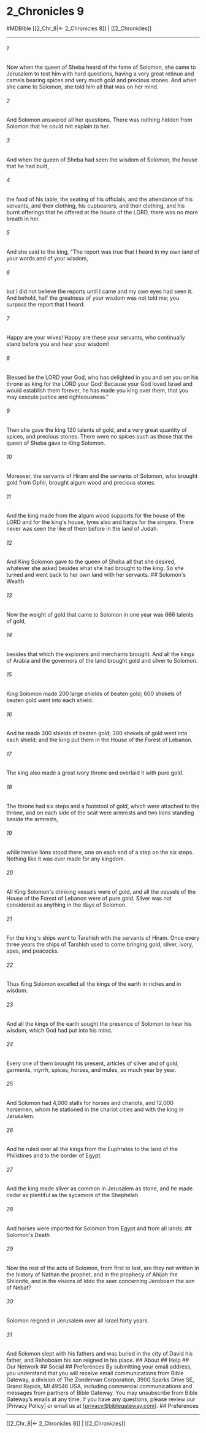# 2_Chronicles 9
#MDBible
[[2_Chr_8|← 2_Chronicles 8]] | [[2_Chronicles]]

***






###### 1 


Now when the queen of Sheba heard of the fame of Solomon, she came to Jerusalem to test him with hard questions, having a very great retinue and camels bearing spices and very much gold and precious stones. And when she came to Solomon, she told him all that was on her mind. 





###### 2 


And Solomon answered all her questions. There was nothing hidden from Solomon that he could not explain to her. 





###### 3 


And when the queen of Sheba had seen the wisdom of Solomon, the house that he had built, 





###### 4 


the food of his table, the seating of his officials, and the attendance of his servants, and their clothing, his cupbearers, and their clothing, and his burnt offerings that he offered at the house of the LORD, there was no more breath in her. 





###### 5 


And she said to the king, "The report was true that I heard in my own land of your words and of your wisdom, 





###### 6 


but I did not believe the reports until I came and my own eyes had seen it. And behold, half the greatness of your wisdom was not told me; you surpass the report that I heard. 





###### 7 


Happy are your wives! Happy are these your servants, who continually stand before you and hear your wisdom! 





###### 8 


Blessed be the LORD your God, who has delighted in you and set you on his throne as king for the LORD your God! Because your God loved Israel and would establish them forever, he has made you king over them, that you may execute justice and righteousness." 





###### 9 


Then she gave the king 120 talents of gold, and a very great quantity of spices, and precious stones. There were no spices such as those that the queen of Sheba gave to King Solomon. 





###### 10 


Moreover, the servants of Hiram and the servants of Solomon, who brought gold from Ophir, brought algum wood and precious stones. 





###### 11 


And the king made from the algum wood supports for the house of the LORD and for the king's house, lyres also and harps for the singers. There never was seen the like of them before in the land of Judah. 





###### 12 


And King Solomon gave to the queen of Sheba all that she desired, whatever she asked besides what she had brought to the king. So she turned and went back to her own land with her servants. ## Solomon's Wealth 





###### 13 


Now the weight of gold that came to Solomon in one year was 666 talents of gold, 





###### 14 


besides that which the explorers and merchants brought. And all the kings of Arabia and the governors of the land brought gold and silver to Solomon. 





###### 15 


King Solomon made 200 large shields of beaten gold; 600 shekels of beaten gold went into each shield. 





###### 16 


And he made 300 shields of beaten gold; 300 shekels of gold went into each shield; and the king put them in the House of the Forest of Lebanon. 





###### 17 


The king also made a great ivory throne and overlaid it with pure gold. 





###### 18 


The throne had six steps and a footstool of gold, which were attached to the throne, and on each side of the seat were armrests and two lions standing beside the armrests, 





###### 19 


while twelve lions stood there, one on each end of a step on the six steps. Nothing like it was ever made for any kingdom. 





###### 20 


All King Solomon's drinking vessels were of gold, and all the vessels of the House of the Forest of Lebanon were of pure gold. Silver was not considered as anything in the days of Solomon. 





###### 21 


For the king's ships went to Tarshish with the servants of Hiram. Once every three years the ships of Tarshish used to come bringing gold, silver, ivory, apes, and peacocks. 





###### 22 


Thus King Solomon excelled all the kings of the earth in riches and in wisdom. 





###### 23 


And all the kings of the earth sought the presence of Solomon to hear his wisdom, which God had put into his mind. 





###### 24 


Every one of them brought his present, articles of silver and of gold, garments, myrrh, spices, horses, and mules, so much year by year. 





###### 25 


And Solomon had 4,000 stalls for horses and chariots, and 12,000 horsemen, whom he stationed in the chariot cities and with the king in Jerusalem. 





###### 26 


And he ruled over all the kings from the Euphrates to the land of the Philistines and to the border of Egypt. 





###### 27 


And the king made silver as common in Jerusalem as stone, and he made cedar as plentiful as the sycamore of the Shephelah. 





###### 28 


And horses were imported for Solomon from Egypt and from all lands. ## Solomon's Death 





###### 29 


Now the rest of the acts of Solomon, from first to last, are they not written in the history of Nathan the prophet, and in the prophecy of Ahijah the Shilonite, and in the visions of Iddo the seer concerning Jeroboam the son of Nebat? 





###### 30 


Solomon reigned in Jerusalem over all Israel forty years. 





###### 31 


And Solomon slept with his fathers and was buried in the city of David his father, and Rehoboam his son reigned in his place. ## About ## Help ## Our Network ## Social ## Preferences By submitting your email address, you understand that you will receive email communications from Bible Gateway, a division of The Zondervan Corporation, 3900 Sparks Drive SE, Grand Rapids, MI 49546 USA, including commercial communications and messages from partners of Bible Gateway. You may unsubscribe from Bible Gateway&rsquo;s emails at any time. If you have any questions, please review our [Privacy Policy] or email us at [privacy@biblegateway.com]. ## Preferences

***

[[2_Chr_8|← 2_Chronicles 8]] | [[2_Chronicles]]
